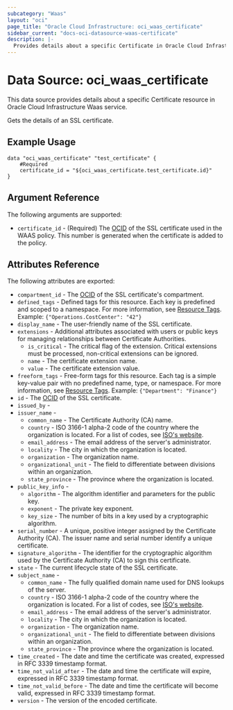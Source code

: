 ```yaml
---
subcategory: "Waas"
layout: "oci"
page_title: "Oracle Cloud Infrastructure: oci_waas_certificate"
sidebar_current: "docs-oci-datasource-waas-certificate"
description: |-
  Provides details about a specific Certificate in Oracle Cloud Infrastructure Waas service
---
```


# Data Source: oci_waas_certificate
This data source provides details about a specific Certificate resource in Oracle Cloud Infrastructure Waas service.

Gets the details of an SSL certificate.

## Example Usage

```hcl
data "oci_waas_certificate" "test_certificate" {
	#Required
	certificate_id = "${oci_waas_certificate.test_certificate.id}"
}
```

## Argument Reference

The following arguments are supported:

* `certificate_id` - (Required) The [OCID](https://docs.cloud.oracle.com/iaas/Content/General/Concepts/identifiers.htm) of the SSL certificate used in the WAAS policy. This number is generated when the certificate is added to the policy.


## Attributes Reference

The following attributes are exported:

* `compartment_id` - The [OCID](https://docs.cloud.oracle.com/iaas/Content/General/Concepts/identifiers.htm) of the SSL certificate's compartment.
* `defined_tags` - Defined tags for this resource. Each key is predefined and scoped to a namespace. For more information, see [Resource Tags](https://docs.cloud.oracle.com/iaas/Content/General/Concepts/resourcetags.htm).  Example: `{"Operations.CostCenter": "42"}` 
* `display_name` - The user-friendly name of the SSL certificate.
* `extensions` - Additional attributes associated with users or public keys for managing relationships between Certificate Authorities.
	* `is_critical` - The critical flag of the extension. Critical extensions must be processed, non-critical extensions can be ignored.
	* `name` - The certificate extension name.
	* `value` - The certificate extension value.
* `freeform_tags` - Free-form tags for this resource. Each tag is a simple key-value pair with no predefined name, type, or namespace. For more information, see [Resource Tags](https://docs.cloud.oracle.com/iaas/Content/General/Concepts/resourcetags.htm).  Example: `{"Department": "Finance"}` 
* `id` - The [OCID](https://docs.cloud.oracle.com/iaas/Content/General/Concepts/identifiers.htm) of the SSL certificate.
* `issued_by` - 
* `issuer_name` - 
	* `common_name` - The Certificate Authority (CA) name.
	* `country` - ISO 3166-1 alpha-2 code of the country where the organization is located. For a list of codes, see [ISO's website](https://www.iso.org/obp/ui/#search/code/).
	* `email_address` - The email address of the server's administrator.
	* `locality` - The city in which the organization is located.
	* `organization` - The organization name.
	* `organizational_unit` - The field to differentiate between divisions within an organization.
	* `state_province` - The province where the organization is located.
* `public_key_info` - 
	* `algorithm` - The algorithm identifier and parameters for the public key.
	* `exponent` - The private key exponent.
	* `key_size` - The number of bits in a key used by a cryptographic algorithm.
* `serial_number` - A unique, positive integer assigned by the Certificate Authority (CA). The issuer name and serial number identify a unique certificate.
* `signature_algorithm` - The identifier for the cryptographic algorithm used by the Certificate Authority (CA) to sign this certificate.
* `state` - The current lifecycle state of the SSL certificate.
* `subject_name` - 
	* `common_name` - The fully qualified domain name used for DNS lookups of the server.
	* `country` - ISO 3166-1 alpha-2 code of the country where the organization is located. For a list of codes, see [ISO's website](https://www.iso.org/obp/ui/#search/code/).
	* `email_address` - The email address of the server's administrator.
	* `locality` - The city in which the organization is located.
	* `organization` - The organization name.
	* `organizational_unit` - The field to differentiate between divisions within an organization.
	* `state_province` - The province where the organization is located.
* `time_created` - The date and time the certificate was created, expressed in RFC 3339 timestamp format.
* `time_not_valid_after` - The date and time the certificate will expire, expressed in RFC 3339 timestamp format.
* `time_not_valid_before` - The date and time the certificate will become valid, expressed in RFC 3339 timestamp format.
* `version` - The version of the encoded certificate.

